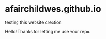 # afairchildwes.github.io

testing this website creation

Hello! Thanks for letting me use your repo.
